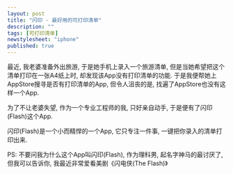 ```yaml
---
layout: post
title: "闪印 - 最好用的可打印清单"
description: ""
tags: [可打印清单]
newstylesheet: "iphone"
published: true
---
```


   最近, 我老婆准备外出旅游, 于是她手机上录入一个旅游清单, 但是当她希望把这个清单打印在一张A4纸上时, 却发现该App没有打印清单的功能.
于是我便帮她上AppStore搜寻是否有打印清单的App, 但令人沮丧的是, 找遍了AppStore也没有这样一个App.

为了不让老婆失望, 作为一个专业工程师的我, 只好亲自动手, 于是便有了闪印(Flash)这个App.

闪印(Flash)是一个小而精悍的一个App, 它只专注一件事, 一键把你录入的清单打印出来.

PS: 不要问我为什么这个App叫闪印(Flash), 作为理科男, 起名字神马的最讨厌了, 但我可以告诉你, 我最近非常爱看美剧《闪电侠(The Flash)》

